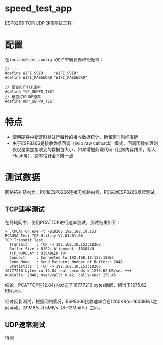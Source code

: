 # speed_test_app

ESP8266 TCP/UDP 速率测试工程。

# 配置

在`include/user_config.h`文件中需要修改的配置：

```
// ...
#define WIFI_SSID     "WIFI_SSID"
#define WIFI_PASSWORD "WIFI_PASSWORD"

// 是否打印TCP速率
#define TCP_SEPPD_TEST
// 是否打印UDP速率
#define UDP_SEPPD_TEST
```

# 特点

- 使用硬件中断定时器进行每秒的接收数据统计，确保定时时间准确
- 由于ESP8266是接收数据回调（lwip raw callback）模式，回调函数处理时仅仅是累加接收到的数据包大小，如果增加处理代码（比如内存拷贝，写入Flash等），速率估计会下降一点

# 测试数据

网络拓扑结构为：PC和ESP8266连接无线路由器，PC端对ESP8266发起测试。

## TCP速率测试

在局域网中，使用PCATTCP进行速率测试，测试结果如下：

```
> .\PCATTCP.exe -t -p18266 192.168.10.153
PCAUSA Test TCP Utility V2.01.01.06
TCP Transmit Test
  Transmit    : TCP -> 192.168.10.153:18266
  Buffer Size : 8192; Alignment: 16384/0
  TCP_NODELAY : DISABLED (0)
  Connect     : Connected to 192.168.10.153:18266
  Send Mode   : Send Pattern; Number of Buffers: 2048
  Statistics  : TCP -> 192.168.10.153:18266
16777216 bytes in 12.84 real seconds = 1275.62 KB/sec +++
numCalls: 2048; msec/call: 6.42; calls/sec: 159.45
```

结论：PCATTCP在12.84s内发送了16777216 bytes数据，相当于1275.62 KB/sec。

经过反复测试，根据网络情况，ESP8266接收速率会在1200KB/s\~1600KB/s之间浮动，即1MB/s\~1.5MB/s（8\~12Mbit/s）之间。

## UDP速率测试

待测

